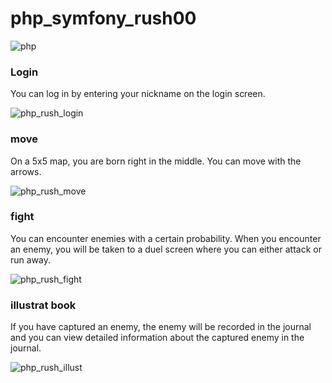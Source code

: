# php_symfony_rush00

![php](https://user-images.githubusercontent.com/53372971/131774737-6cb81057-fce5-4b65-9ca1-74e259c23db6.JPG)


### Login

You can log in by entering your nickname on the login screen.

![php_rush_login](https://user-images.githubusercontent.com/53372971/131066652-378127ce-3952-4573-86b3-c1837813b3d1.gif)

### move

On a 5x5 map, you are born right in the middle. You can move with the arrows.

![php_rush_move](https://user-images.githubusercontent.com/53372971/131066660-aa087cb5-427b-42c5-a7e2-8fe2599ab226.gif)

### fight

You can encounter enemies with a certain probability. When you encounter an enemy, you will be taken to a duel screen where you can either attack or run away.

![php_rush_fight](https://user-images.githubusercontent.com/53372971/131066668-a364e0a2-11ad-4b73-bc0c-1ba88374b965.gif)

### illustrat book

If you have captured an enemy, the enemy will be recorded in the journal and you can view detailed information about the captured enemy in the journal.

![php_rush_illust](https://user-images.githubusercontent.com/53372971/131066672-8a609e11-98b2-4516-baa8-67833424593e.gif)
